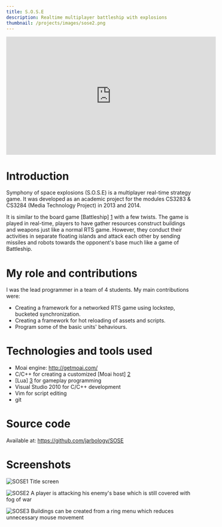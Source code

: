 ```yaml
---
title: S.O.S.E
description: Realtime multiplayer battleship with explosions
thumbnail: /projects/images/sose2.png
---
```


<iframe width="560" height="315" src="https://www.youtube.com/embed/E2jbcrgUpfQ" frameborder="0" allowfullscreen></iframe>

# Introduction

Symphony of space explosions (S.O.S.E) is a multiplayer real-time strategy game.
It was developed as an academic project for the modules CS3283 & CS3284 (Media Technology Project) in 2013 and 2014.

It is similar to the board game [Battleship] [1] with a few twists.
The game is played in real-time, players to have gather resources construct buildings and weapons just like a normal RTS game.
However, they conduct  their activities in separate floating islands and attack each other by sending missiles and robots towards the opponent's base much like a game of Battleship.

# My role and contributions

I was the lead programmer in a team of 4 students.
My main contributions were:

- Creating a framework for a networked RTS game using lockstep, bucketed synchronization.
- Creating a framework for hot reloading of assets and scripts.
- Program some of the basic units' behaviours.

# Technologies and tools used

- Moai engine: http://getmoai.com/
- C/C++ for creating a customized [Moai host] [2]
- [Lua] [3] for gameplay programming
- Visual Studio 2010 for C/C++ development
- Vim for script editing
- git

# Source code

Available at: https://github.com/jarbology/SOSE

# Screenshots

![SOSE1](/projects/images/sose.png)
Title screen

![SOSE2](/projects/images/sose2.png)
A player is attacking his enemy's base which is still covered with fog of war

![SOSE3](/projects/images/sose3.png)
Buildings can be created from a ring menu which reduces unnecessary mouse movement

[1]: http://en.wikipedia.org/wiki/Battleship_%28game%29
[2]: http://getmoai.com/wiki/index.php?title=Moai_Hosts
[3]: http://www.lua.org/
